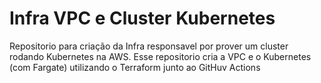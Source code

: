 # Infra VPC e Cluster Kubernetes
Repositorio para criação da Infra responsavel por prover um cluster rodando Kubernetes na AWS.
Esse repositorio cria a VPC e o Kubernetes (com Fargate) utilizando o Terraform junto ao GitHuv Actions

